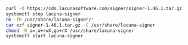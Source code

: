 ﻿```sh
curl -O https://cdn.lacunasoftware.com/signer/signer-1.46.1.tar.gz
systemctl stop lacuna-signer
rm -fR /usr/share/lacuna-signer/*
tar xzf signer-1.46.1.tar.gz -C /usr/share/lacuna-signer
chmod -R a=,u+rwX,go+rX /usr/share/lacuna-signer
systemctl start lacuna-signer
```
